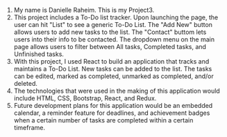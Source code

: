 1.  My name is Danielle Raheim.  This is my Project3.
2.  This project includes a To-Do list tracker.  Upon launching the page, the user can hit "List" to see a generic To-Do List.  The "Add New" button allows users to add new tasks to the list.  The "Contact" buttom lets users into their info to be contacted.  The dropdown menu on the main page allows users to filter between All tasks, Completed tasks, and Unfinished tasks.
3.  With this project, I used React to build an application that tracks and maintains a To-Do List.  New tasks can be added to the list.  The tasks can be edited, marked as completed, unmarked as completed, and/or deleted.
4.  The technologies that were used in the making of this application would include HTML, CSS, Bootstrap, React, and Redux.
5.  Future development plans for this application would be an embedded calendar, a reminder feature for deadlines, and achievement badges when a certain number of tasks are completed within a certain timeframe.

